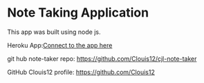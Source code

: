 # Note Taking Application

This app was built using node js.

Heroku App:[Connect to the app here](https://lit-tor-70068.herokuapp.com/)

git hub note-taker repo: https://github.com/Clouis12/cjl-note-taker

GitHub Clouis12 profile: https://github.com/Clouis12
